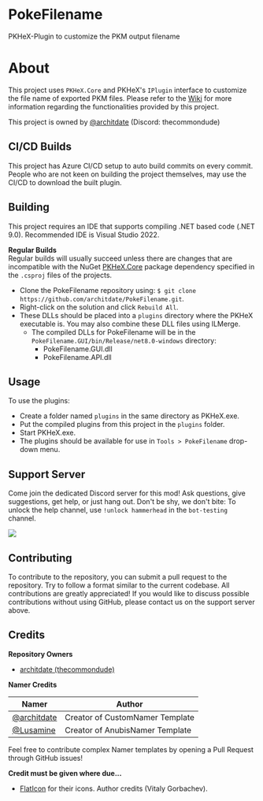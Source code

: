 # PokeFilename
PKHeX-Plugin to customize the PKM output filename

# About  
This project uses `PKHeX.Core` and PKHeX's `IPlugin` interface to customize the file name of exported PKM files. Please refer to the [Wiki](https://github.com/architdate/PokeFilename/wiki) for more information regarding the functionalities provided by this project.

This project is owned by [@architdate](https://github.com/architdate) (Discord: thecommondude)

## CI/CD Builds
This project has Azure CI/CD setup to auto build commits on every commit. People who are not keen on building the project themselves, may use the CI/CD to download the built plugin.

## Building  
This project requires an IDE that supports compiling .NET based code (.NET 9.0). Recommended IDE is Visual Studio 2022.

**Regular Builds**  
Regular builds will usually succeed unless there are changes that are incompatible with the NuGet [PKHeX.Core](https://www.nuget.org/packages/PKHeX.Core) package dependency specified in the `.csproj` files of the projects.

- Clone the PokeFilename repository using: `$ git clone https://github.com/architdate/PokeFilename.git`.
- Right-click on the solution and click `Rebuild All`.
- These DLLs should be placed into a `plugins` directory where the PKHeX executable is. You may also combine these DLL files using ILMerge.
   - The compiled DLLs for PokeFilename will be in the `PokeFilename.GUI/bin/Release/net8.0-windows` directory:
     * PokeFilename.GUI.dll
     * PokeFilename.API.dll

## Usage  
To use the plugins:
- Create a folder named `plugins` in the same directory as PKHeX.exe.
- Put the compiled plugins from this project in the `plugins` folder. 
- Start PKHeX.exe.
- The plugins should be available for use in `Tools > PokeFilename` drop-down menu.

## Support Server
Come join the dedicated Discord server for this mod! Ask questions, give suggestions, get help, or just hang out. Don't be shy, we don't bite:
To unlock the help channel, use `!unlock hammerhead` in the `bot-testing` channel.

[<img src="https://canary.discordapp.com/api/guilds/401014193211441153/widget.png?style=banner2">](https://discord.gg/tDMvSRv)

## Contributing

To contribute to the repository, you can submit a pull request to the repository. Try to follow a format similar to the current codebase. All contributions are greatly appreciated! If you would like to discuss possible contributions without using GitHub, please contact us on the support server above.

## Credits
**Repository Owners**
- [architdate (thecommondude)](https://github.com/architdate)

**Namer Credits**

| Namer | Author |
| --- | --- |
| [@architdate](https://github.com/architdate) | Creator of CustomNamer Template |
| [@Lusamine](https://github.com/Lusamine) | Creator of AnubisNamer Template |

Feel free to contribute complex Namer templates by opening a Pull Request through GitHub issues!

**Credit must be given where due...**

- [FlatIcon](https://www.flaticon.com/) for their icons. Author credits (Vitaly Gorbachev).
